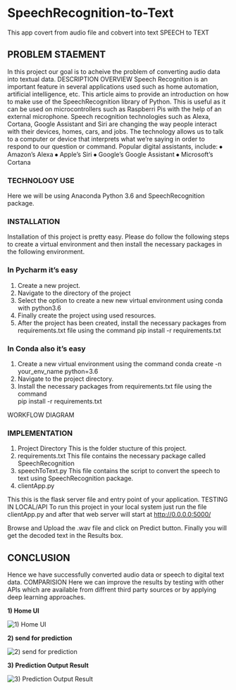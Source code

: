 # SpeechRecognition-to-Text
This app covert from audio file and cobvert into text
 SPEECH to TEXT

## PROBLEM STAEMENT
In this project our goal is to acheive the problem of converting audio data into textual data.
DESCRIPTION OVERVIEW
Speech Recognition is an important feature in several applications used such as home automation, artificial intelligence, etc. This article aims to provide an introduction on how to make use of the SpeechRecognition library of Python. This is useful as it can be used on microcontrollers such as Raspberri Pis with the help of an external microphone.
Speech recognition technologies such as Alexa, Cortana, Google Assistant and Siri are changing the way people interact with their devices, homes, cars, and jobs. The technology allows us to talk to a computer or device that interprets what we’re saying in order to respond to our question or command.
Popular digital assistants, include:
⦁	Amazon’s Alexa
⦁	Apple’s Siri
⦁	Google’s Google Assistant
⦁	Microsoft’s Cortana

### TECHNOLOGY USE
Here we will be using  Anaconda Python 3.6 and SpeechRecognition package.

### INSTALLATION
Installation of this project is pretty easy. Please do follow the following steps to create a virtual environment and then install the necessary packages in the following environment.

### In Pycharm it’s easy 

1. Create a new project.
2. Navigate to the directory of the project
3. Select the option to create a new new virtual environment using conda with python3.6
4. Finally create the project using used resources.
5. After the project has been created, install the necessary packages from requirements.txt file using the command pip install -r requirements.txt


### In Conda also it’s easy

1. Create a new virtual environment using the command
    conda create -n your_env_name python=3.6
2. Navigate to the project directory.
3. Install the necessary packages from requirements.txt file using the command         
pip install -r requirements.txt

WORKFLOW DIAGRAM
 










### IMPLEMENTATION
1. Project Directory
This is the folder stucture of this project.
2. requirements.txt
 This file contains the necessary package called SpeechRecognition
3. speechToText.py
This file contains the script to convert the speech to text using SpeechRecognition package.
4. clientApp.py


This this is the flask server file and entry point of your application.
TESTING IN LOCAL/API
To run this project in your local system just run the file clientApp.py and after that web server will start at http://0.0.0.0:5000/
 
Browse and Upload the .wav file and click on Predict button.
 Finally you will get the decoded text in the Results box.

## CONCLUSION

Hence we have successfully converted audio data or speech to digital text data.
COMPARISION
Here we can improve the results by testing with other APIs which are available from diffrent third party sources or by applying deep learning approaches.

**1) Home UI**

![1) Home UI](https://github.com/sohel-jagirdar/SpeechRecognition-to-Text/assets/52422511/23c5c7fa-ff6e-40c3-b4dd-7216d45f5135)

**2) send for prediction**

![2) send for prediction](https://github.com/sohel-jagirdar/SpeechRecognition-to-Text/assets/52422511/51b9c39f-4f2b-4ef8-b711-c7bf12794017)

**3) Prediction Output Result**

![3) Prediction Output Result](https://github.com/sohel-jagirdar/SpeechRecognition-to-Text/assets/52422511/780191ff-1524-4b18-a5b8-d5fc761955fb)

